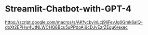 # Streamlit-Chatbot-with-GPT-4

https://script.google.com/macros/s/AKfycbyinLcj9IjFevJg0Gmk6aIQ-doXt2EPHw4UtNLWCHQ8Bcu5uPPdoAi6cDJvEzrZEgu6/exec
